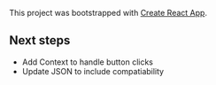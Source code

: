 This project was bootstrapped with [Create React App](https://github.com/facebook/create-react-app).

## Next steps
- Add Context to handle button clicks
- Update JSON to include compatiability
